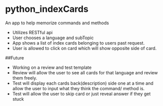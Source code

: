 # python_indexCards
An app to help memorize commands and methods


- Utilizes RESTful api
- User chooses a language and subTopic
- App shows a list of index cards belonging to users past request.
- User is allowed to click on card which will show opposite side of card.

##Future

- Working on a review and test template
- Review will allow the user to see all cards for that language and review them freely.
- Test will display each cards back(description) side one at a time and allow
  the user to input what they think the command/ method is. 
- Test will allow the user to skip card or just reveal answer if they get stuck  

